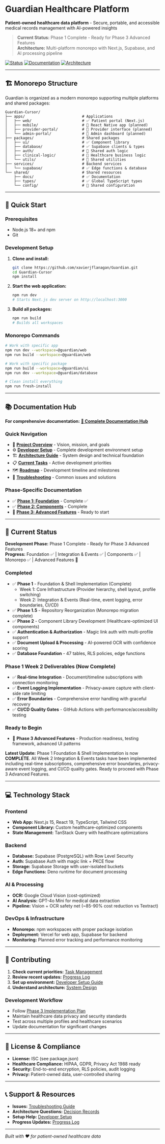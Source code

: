 # Guardian Healthcare Platform

**Patient-owned healthcare data platform** - Secure, portable, and accessible medical records management with AI-powered insights

> **Current Status:** Phase 1 Complete - Ready for Phase 3 Advanced Features  
> **Architecture:** Multi-platform monorepo with Next.js, Supabase, and AI processing pipeline

[![Status](https://img.shields.io/badge/Status-Phase%201%20Complete-green)](shared/docs/architecture/frontend/implementation/phase-1-foundation.md)
[![Documentation](https://img.shields.io/badge/Documentation-Complete-green)](shared/docs/README.md)
[![Architecture](https://img.shields.io/badge/Architecture-Monorepo-blue)](#monorepo-structure)

---

## 🏗️ Monorepo Structure

Guardian is organized as a modern monorepo supporting multiple platforms and shared packages:

```
Guardian-Cursor/
├── apps/                          # Applications
│   ├── web/                       # ✅ Patient portal (Next.js)
│   ├── mobile/                    # 🔄 React Native app (planned)
│   ├── provider-portal/           # 🔄 Provider interface (planned)
│   └── admin-portal/              # 🔄 Admin dashboard (planned)
├── packages/                      # Shared packages
│   ├── ui/                        # ✅ Component library
│   ├── database/                  # ✅ Supabase clients & types
│   ├── auth/                      # 🔄 Shared auth logic
│   ├── clinical-logic/            # 🔄 Healthcare business logic
│   └── utils/                     # 🔄 Shared utilities
├── services/                      # Backend services
│   └── supabase/                  # ✅ Edge functions & database
└── shared/                        # Shared resources
    ├── docs/                      # ✅ Documentation
    ├── types/                     # ✅ Global TypeScript types
    └── config/                    # 🔄 Shared configuration
```

---

## 🚀 Quick Start

### Prerequisites
- Node.js 18+ and npm
- Git

### Development Setup

1. **Clone and install:**
   ```bash
   git clone https://github.com/xavierjflanagan/Guardian.git
   cd Guardian-Cursor
   npm install
   ```

2. **Start the web application:**
   ```bash
   npm run dev
   # Starts Next.js dev server on http://localhost:3000
   ```

3. **Build all packages:**
   ```bash
   npm run build
   # Builds all workspaces
   ```

### Monorepo Commands

```bash
# Work with specific app
npm run dev --workspace=@guardian/web
npm run build --workspace=@guardian/web

# Work with specific package  
npm run build --workspace=@guardian/ui
npm run dev --workspace=@guardian/database

# Clean install everything
npm run fresh-install
```

---

## 📚 Documentation Hub

**For comprehensive documentation:** **[📖 Complete Documentation Hub](shared/docs/README.md)**

### Quick Navigation
- 🚀 **[Project Overview](shared/docs/getting-started/overview.md)** - Vision, mission, and goals
- ⚙️ **[Developer Setup](shared/docs/guides/setup/developer-setup.md)** - Complete development environment setup
- 🏗️ **[Architecture Guide](shared/docs/architecture/system-design.md)** - System design and technical foundation  
- 📋 **[Current Tasks](shared/docs/management/TASKS.md)** - Active development priorities
- 🗺️ **[Roadmap](shared/docs/project/roadmap.md)** - Development timeline and milestones
- 🔧 **[Troubleshooting](shared/docs/guides/operations/troubleshooting.md)** - Common issues and solutions

### Phase-Specific Documentation
- ✅ **[Phase 1: Foundation](shared/docs/architecture/frontend/implementation/phase-1-foundation.md)** - Complete ✅
- ✅ **[Phase 2: Components](shared/docs/architecture/frontend/implementation/phase-2-components.md)** - Complete  
- 🚀 **[Phase 3: Advanced Features](shared/docs/architecture/frontend/implementation/phase-3-advanced-features.md)** - Ready to start

---

## 🎯 Current Status

**Development Phase:** Phase 1 Complete - Ready for Phase 3 Advanced Features  
**Progress:** Foundation ✅ | Integration & Events ✅ | Components ✅ | Monorepo ✅ | Advanced Features 🚀

### Completed
- ✅ **Phase 1** - Foundation & Shell Implementation (Complete)
  - Week 1: Core Infrastructure (Provider hierarchy, shell layout, profile switching)
  - Week 2: Integration & Events (Real-time, event logging, error boundaries, CI/CD)
- ✅ **Phase 1.5** - Repository Reorganization (Monorepo migration complete)
- ✅ **Phase 2** - Component Library Development (Healthcare-optimized UI components)
- ✅ **Authentication & Authorization** - Magic link auth with multi-profile support
- ✅ **Document Upload & Processing** - AI-powered OCR with confidence scoring  
- ✅ **Database Foundation** - 47 tables, RLS policies, edge functions

### Phase 1 Week 2 Deliverables (Now Complete)
- ✅ **Real-time Integration** - Document/timeline subscriptions with connection monitoring
- ✅ **Event Logging Implementation** - Privacy-aware capture with client-side rate limiting
- ✅ **Error Boundaries** - Comprehensive error handling with graceful recovery
- ✅ **CI/CD Quality Gates** - GitHub Actions with performance/accessibility testing

### Ready to Begin
- 🚀 **Phase 3 Advanced Features** - Production readiness, testing framework, advanced UI patterns

**Latest Update:** Phase 1 Foundation & Shell Implementation is now **COMPLETE**. All Week 2 Integration & Events tasks have been implemented including real-time subscriptions, comprehensive error boundaries, privacy-aware event logging, and CI/CD quality gates. Ready to proceed with Phase 3 Advanced Features.

---

## 💻 Technology Stack

### Frontend
- **Web App:** Next.js 15, React 19, TypeScript, Tailwind CSS
- **Component Library:** Custom healthcare-optimized components
- **State Management:** TanStack Query with healthcare optimizations

### Backend  
- **Database:** Supabase (PostgreSQL) with Row Level Security
- **Auth:** Supabase Auth with magic link + PKCE flow
- **Storage:** Supabase Storage with user-isolated buckets
- **Edge Functions:** Deno runtime for document processing

### AI & Processing
- **OCR:** Google Cloud Vision (cost-optimized)
- **AI Analysis:** GPT-4o Mini for medical data extraction
- **Pipeline:** Vision + OCR safety net (~85-90% cost reduction vs Textract)

### DevOps & Infrastructure
- **Monorepo:** npm workspaces with proper package isolation
- **Deployment:** Vercel for web app, Supabase for backend
- **Monitoring:** Planned error tracking and performance monitoring

---

## 🤝 Contributing

1. **Check current priorities:** [Task Management](shared/docs/management/TASKS.md)
2. **Review recent updates:** [Progress Log](shared/docs/PROGRESS_LOG.md)  
3. **Set up environment:** [Developer Setup Guide](shared/docs/guides/setup/developer-setup.md)
4. **Understand architecture:** [System Design](shared/docs/architecture/system-design.md)

### Development Workflow
- Follow [Phase 3 Implementation Plan](shared/docs/architecture/frontend/implementation/phase-3-advanced-features.md)
- Maintain healthcare data privacy and security standards
- Test across multiple profiles and healthcare scenarios
- Update documentation for significant changes

---

## 📄 License & Compliance

- **License:** ISC (see package.json)
- **Healthcare Compliance:** HIPAA, GDPR, Privacy Act 1988 ready
- **Security:** End-to-end encryption, RLS policies, audit logging
- **Privacy:** Patient-owned data, user-controlled sharing

---

## 📞 Support & Resources

- **Issues:** [Troubleshooting Guide](shared/docs/guides/operations/troubleshooting.md)
- **Architecture Questions:** [Decision Records](shared/docs/architecture/decisions/)
- **Setup Help:** [Developer Setup](shared/docs/guides/setup/developer-setup.md)
- **Progress Updates:** [Progress Log](shared/docs/PROGRESS_LOG.md)

---

*Built with ❤️ for patient-owned healthcare data*
